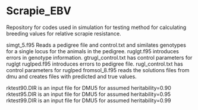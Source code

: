 # Scrapie_EBV
Repository for codes used in simulation for testing method for calculating breeding values for relative scrapie resistance.

simgt_5.f95 Reads a pedigree file and control.txt and similates genotypes for a single locus for the animals in the pedigree.
ruglgt.f95 introduces errors in genotype information. gtrugl_control.txt has control parameters for ruglgt
ruglped.f95 introduces errors to pedigree file. rugl_control.txt has control parameters for ruglped
fromsol_8.f95 reads the solutions files from dmu and creates files with predicted and true values. 

rktest90.DIR is an input file for DMU5 for assumed heritability=0.90
rktest95.DIR is an input file for DMU5 for assumed heritability=0.95
rktest99.DIR is an input file for DMU5 for assumed heritability=0.99
